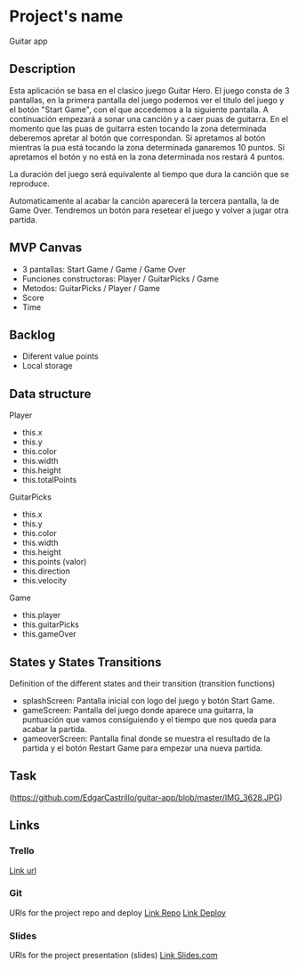 # Project's name
Guitar app
## Description
Esta aplicación se basa en el clasico juego Guitar Hero. El juego consta de 3 pantallas, en la primera pantalla del juego podemos ver el titulo del juego y el botón "Start Game", con el que accedemos a la siguiente pantalla. A continuación empezará a sonar una canción y a caer puas de guitarra. En el momento que las puas de guitarra esten tocando la zona determinada deberemos apretar al botón que correspondan. Si apretamos al botón mientras la pua está tocando la zona determinada ganaremos 10 puntos. Si apretamos el botón y no está en la zona determinada nos restará 4 puntos.

La duración del juego será equivalente al tiempo que dura la canción que se reproduce.

Automaticamente al acabar la canción aparecerá la tercera pantalla, la de Game Over. Tendremos un botón para resetear el juego y volver a jugar otra partida.


## MVP Canvas
- 3 pantallas: Start Game / Game / Game Over
- Funciones constructoras: Player / GuitarPicks / Game
- Metodos: GuitarPicks / Player / Game
- Score
- Time


## Backlog
- Diferent value points
- Local storage

## Data structure
Player
  - this.x
  - this.y
  - this.color
  - this.width
  - this.height
  - this.totalPoints

  GuitarPicks
  - this.x
  - this.y
  - this.color
  - this.width
  - this.height
  - this.points (valor)
  - this.direction
  - this.velocity

  Game
  - this.player
  - this.guitarPicks
  - this.gameOver


## States y States Transitions
Definition of the different states and their transition (transition functions)

- splashScreen: Pantalla inicial con logo del juego y botón Start Game.
- gameScreen: Pantalla del juego donde aparece una guitarra, la puntuación que vamos consiguiendo y el tiempo que nos queda para acabar la partida.
- gameoverScreen: Pantalla final donde se muestra el resultado de la partida y el botón Restart Game para empezar una nueva partida.


## Task
(https://github.com/EdgarCastrillo/guitar-app/blob/master/IMG_3628.JPG)


## Links


### Trello
[Link url](https://trello.com)


### Git
URls for the project repo and deploy
[Link Repo](https://github.com/EdgarCastrillo/guitar-app)
[Link Deploy](http://github.com)


### Slides
URls for the project presentation (slides)
[Link Slides.com](http://slides.com)
